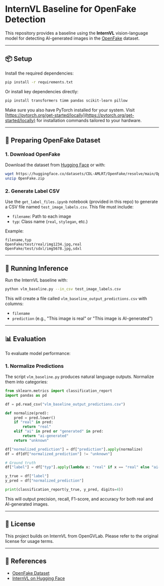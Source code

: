 # InternVL Baseline for OpenFake Detection

This repository provides a baseline using the **InternVL** vision-language model for detecting AI-generated images in the [OpenFake](https://huggingface.co/datasets/CDL-AMLRT/OpenFake) dataset.

---

## 📦 Setup

Install the required dependencies:

```bash
pip install -r requirements.txt
````

Or install key dependencies directly:

```bash
pip install transformers timm pandas scikit-learn pillow
```

Make sure you also have PyTorch installed for your system. Visit [https://pytorch.org/get-started/locally](https://pytorch.org/get-started/locally) for installation commands tailored to your hardware.

---

## 📂 Preparing OpenFake Dataset

### 1. Download OpenFake

Download the dataset from [Hugging Face](https://huggingface.co/datasets/CDL-AMLRT/OpenFake) or with:

```bash
wget https://huggingface.co/datasets/CDL-AMLRT/OpenFake/resolve/main/OpenFake.zip
unzip OpenFake.zip
```

### 2. Generate Label CSV

Use the `get_label_files.ipynb` notebook (provided in this repo) to generate a CSV file named `test_image_labels.csv`. This file must include:

* `filename`: Path to each image
* `typ`: Class name (`real`, `stylegan`, etc.)

Example:

```
filename,typ
OpenFake/test/real/img1234.jpg,real
OpenFake/test/sdxl/img5678.jpg,sdxl
```

---

## 🚀 Running Inference

Run the InternVL baseline with:

```bash
python vlm_baseline.py --in_csv test_image_labels.csv
```

This will create a file called `vlm_baseline_output_predictions.csv` with columns:

* `filename`
* `prediction` (e.g., "This image is real" or "This image is AI-generated")

---

## 📊 Evaluation

To evaluate model performance:

### 1. Normalize Predictions

The script `vlm_baseline.py` produces natural language outputs. Normalize them into categories:

```python
from sklearn.metrics import classification_report
import pandas as pd

df = pd.read_csv("vlm_baseline_output_predictions.csv")

def normalize(pred):
    pred = pred.lower()
    if "real" in pred:
        return "real"
    elif "ai" in pred or "generated" in pred:
        return "ai-generated"
    return "unknown"

df["normalized_prediction"] = df["prediction"].apply(normalize)
df = df[df["normalized_prediction"] != "unknown"]

# Ground truth
df["label"] = df["typ"].apply(lambda x: "real" if x == "real" else "ai-generated")

y_true = df["label"]
y_pred = df["normalized_prediction"]

print(classification_report(y_true, y_pred, digits=4))
```

This will output precision, recall, F1-score, and accuracy for both real and AI-generated images.

---

## 📄 License

This project builds on InternVL from OpenGVLab. Please refer to the original license for usage terms.

---

## 🔗 References

* [OpenFake Dataset](https://huggingface.co/datasets/CDL-AMLRT/OpenFake)
* [InternVL on Hugging Face](https://huggingface.co/OpenGVLab)

```